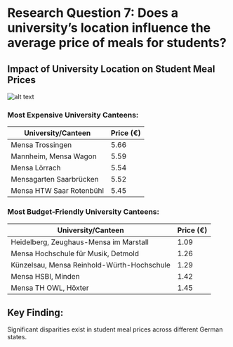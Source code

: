 # Research Question 7: Does a university’s location influence the average price of meals for students?

## Impact of University Location on Student Meal Prices

![alt text](dooott.png)

### Most Expensive University Canteens:
| University/Canteen                           | Price (€) |
|---------------------------------------------|------------|
| Mensa Trossingen                            | 5.66       |
| Mannheim, Mensa Wagon                       | 5.59       |
| Mensa Lörrach                               | 5.54       |
| Mensagarten Saarbrücken                     | 5.52       |
| Mensa HTW Saar Rotenbühl                    | 5.45       |

### Most Budget-Friendly University Canteens:
| University/Canteen                           | Price (€) |
|---------------------------------------------|------------|
| Heidelberg, Zeughaus-Mensa im Marstall      | 1.09       |
| Mensa Hochschule für Musik, Detmold         | 1.26       |
| Künzelsau, Mensa Reinhold-Würth-Hochschule  | 1.29       |
| Mensa HSBI, Minden                          | 1.42       |
| Mensa TH OWL, Höxter                        | 1.45       |

## Key Finding:
Significant disparities exist in student meal prices across different German states.
